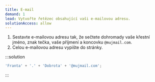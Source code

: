 ```yaml
---
title: E-mail
demand: 1
lead: Vytvořte řetězec obsahující vaši e-mailovou adresu.
solutionAccess: allow
---
```


1. Sestavte e-mailovou adresu tak, že sečtete dohromady vaše křestní jméno, znak tečka, vaše příjmení a koncovku `@mujmail.com`.
1. Celou e-mailovou adresu vypište do stránky.

:::solution

```js
'Franta' + '.' + 'Dobrota' + '@mujmail.com';
```

:::
